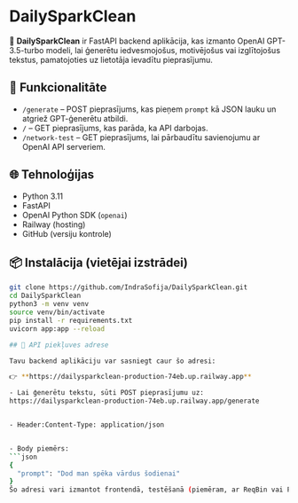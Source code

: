 # DailySparkClean

🚀 **DailySparkClean** ir FastAPI backend aplikācija, kas izmanto OpenAI GPT-3.5-turbo modeli, lai ģenerētu iedvesmojošus, motivējošus vai izglītojošus tekstus, pamatojoties uz lietotāja ievadītu pieprasījumu.

## 🔧 Funkcionalitāte

- `/generate` – POST pieprasījums, kas pieņem `prompt` kā JSON lauku un atgriež GPT-ģenerētu atbildi.
- `/` – GET pieprasījums, kas parāda, ka API darbojas.
- `/network-test` – GET pieprasījums, lai pārbaudītu savienojumu ar OpenAI API serveriem.

## 🌐 Tehnoloģijas

- Python 3.11
- FastAPI
- OpenAI Python SDK (`openai`)
- Railway (hosting)
- GitHub (versiju kontrole)

## 📦 Instalācija (vietējai izstrādei)

```bash
git clone https://github.com/IndraSofija/DailySparkClean.git
cd DailySparkClean
python3 -m venv venv
source venv/bin/activate
pip install -r requirements.txt
uvicorn app:app --reload

## 🔗 API piekļuves adrese

Tavu backend aplikāciju var sasniegt caur šo adresi:

👉 **https://dailysparkclean-production-74eb.up.railway.app**

- Lai ģenerētu tekstu, sūti POST pieprasījumu uz:
https://dailysparkclean-production-74eb.up.railway.app/generate


- Header:Content-Type: application/json


- Body piemērs:
```json
{
  "prompt": "Dod man spēka vārdus šodienai"
}
Šo adresi vari izmantot frontendā, testēšanā (piemēram, ar ReqBin vai Postman), kā arī automatizācijā.

